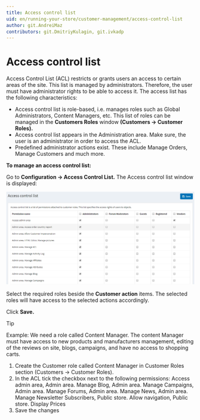 ```yaml
---
title: Access control list
uid: en/running-your-store/customer-management/access-control-list
author: git.AndreiMaz
contributors: git.DmitriyKulagin, git.ivkadp
---
```


# Access control list

Access Control List (ACL) restricts or grants users an access to certain areas of the site. This list is managed by administrators. Therefore, the user must have administrator rights to be able to access it. The access list has the following characteristics:

* Access control list is role-based, i.e. manages roles such as Global Administrators, Content Managers, etc. This list of roles can be managed in the **Customers Roles** window **(Customers → Customer Roles).**
* Access control list appears in the Administration area. Make sure, the user is an administrator in order to access the ACL.
* Predefined administrator actions exist. These include Manage Orders, Manage Customers and much more.

**To manage an access control list:**

Go to **Configuration → Access Control List.** The Access control list window is displayed:

![accesscontrollist](_static/access-control-list/acl.png)

Select the required roles beside the **Customer action** items. The selected roles will have access to the selected actions accordingly.

Click **Save.**

> [!TIP]
> 
> Example: We need a role called Content Manager. The content Manager must have access to new products and manufacturers management, editing of the reviews on site, blogs, campaigns, and have no access to shopping carts.
> 
> 1. Create the Customer role called Content Manager in Customer Roles section (Customers → Customer Roles).
> 1. In the ACL tick the checkbox next to the following permissions: Access admin area, Admin area. Manage Blog, Admin area. Manage Campaigns, Admin area. Manage Forums, Admin area. Manage News, Admin area. Manage Newsletter Subscribers, Public store. Allow navigation, Public store. Display Prices
> 1. Save the changes
